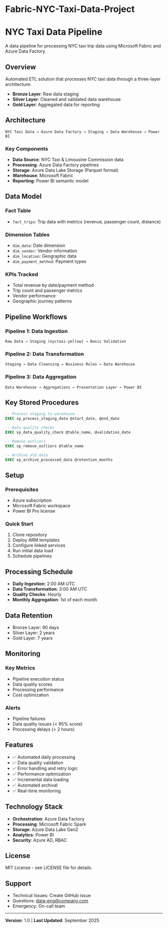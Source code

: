 # Fabric-NYC-Taxi-Data-Project

# NYC Taxi Data Pipeline

A data pipeline for processing NYC taxi trip data using Microsoft Fabric and Azure Data Factory.

## Overview

Automated ETL solution that processes NYC taxi data through a three-layer architecture:
- **Bronze Layer**: Raw data staging
- **Silver Layer**: Cleaned and validated data warehouse
- **Gold Layer**: Aggregated data for reporting

## Architecture

```
NYC Taxi Data → Azure Data Factory → Staging → Data Warehouse → Power BI
```

### Key Components
- **Data Source**: NYC Taxi & Limousine Commission data
- **Processing**: Azure Data Factory pipelines
- **Storage**: Azure Data Lake Storage (Parquet format)
- **Warehouse**: Microsoft Fabric
- **Reporting**: Power BI semantic model

## Data Model

### Fact Table
- `fact_trips`: Trip data with metrics (revenue, passenger count, distance)

### Dimension Tables  
- `dim_date`: Date dimension
- `dim_vendor`: Vendor information
- `dim_location`: Geographic data
- `dim_payment_method`: Payment types

### KPIs Tracked
- Total revenue by date/payment method
- Trip count and passenger metrics
- Vendor performance
- Geographic journey patterns

## Pipeline Workflows

### Pipeline 1: Data Ingestion
```
Raw Data → Staging (nyctaxi-yellow) → Basic Validation
```

### Pipeline 2: Data Transformation
```
Staging → Data Cleansing → Business Rules → Data Warehouse
```

### Pipeline 3: Data Aggregation
```
Data Warehouse → Aggregations → Presentation Layer → Power BI
```

## Key Stored Procedures

```sql
-- Process staging to warehouse
EXEC sp_process_staging_data @start_date, @end_date

-- Data quality checks
EXEC sp_data_quality_check @table_name, @validation_date

-- Remove outliers
EXEC sp_remove_outliers @table_name

-- Archive old data
EXEC sp_archive_processed_data @retention_months
```

## Setup

### Prerequisites
- Azure subscription
- Microsoft Fabric workspace
- Power BI Pro license

### Quick Start
1. Clone repository
2. Deploy ARM templates
3. Configure linked services
4. Run initial data load
5. Schedule pipelines

## Processing Schedule
- **Daily Ingestion**: 2:00 AM UTC
- **Data Transformation**: 3:00 AM UTC
- **Quality Checks**: Hourly
- **Monthly Aggregation**: 1st of each month

## Data Retention
- Bronze Layer: 90 days
- Silver Layer: 2 years  
- Gold Layer: 7 years

## Monitoring

### Key Metrics
- Pipeline execution status
- Data quality scores
- Processing performance
- Cost optimization

### Alerts
- Pipeline failures
- Data quality issues (< 95% score)
- Processing delays (> 2 hours)

## Features

- ✅ Automated daily processing
- ✅ Data quality validation
- ✅ Error handling and retry logic
- ✅ Performance optimization
- ✅ Incremental data loading
- ✅ Automated archival
- ✅ Real-time monitoring

## Technology Stack

- **Orchestration**: Azure Data Factory
- **Processing**: Microsoft Fabric Spark
- **Storage**: Azure Data Lake Gen2
- **Analytics**: Power BI
- **Security**: Azure AD, RBAC

## License

MIT License - see LICENSE file for details.

## Support

- Technical Issues: Create GitHub issue
- Questions: data-eng@company.com
- Emergency: On-call team

---
**Version**: 1.0 | **Last Updated**: September 2025
